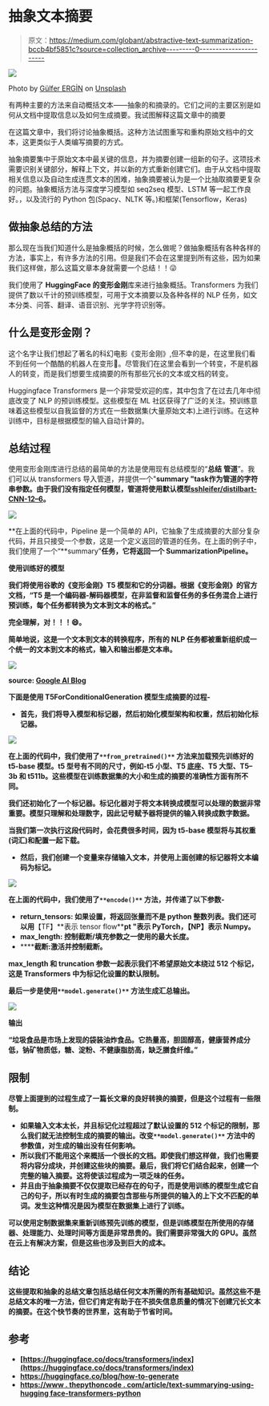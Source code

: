 # 抽象文本摘要

> 原文：<https://medium.com/globant/abstractive-text-summarization-bccb4bf5851c?source=collection_archive---------0----------------------->

![](img/246e80459e39c547c7073a4a223de57d.png)

Photo by [Gülfer ERGİN](https://unsplash.com/@gulfergin_01?utm_source=medium&utm_medium=referral) on [Unsplash](https://unsplash.com?utm_source=medium&utm_medium=referral)

有两种主要的方法来自动概括文本——抽象的和摘录的。它们之间的主要区别是如何从文档中提取信息以及如何生成摘要。我试图解释这篇文章中的摘要

在这篇文章中，我们将讨论抽象概括。这种方法试图重写和重构原始文档中的文本，这更类似于人类编写摘要的方式。

抽象摘要集中于原始文本中最关键的信息，并为摘要创建一组新的句子。这项技术需要识别关键部分，解释上下文，并以新的方式重新创建它们。由于从文档中提取相关信息以及自动生成连贯文本的困难，抽象摘要被认为是一个比抽取摘要更复杂的问题。抽象概括方法与深度学习模型如 seq2seq 模型、LSTM 等一起工作良好。，以及流行的 Python 包(Spacy、NLTK 等。)和框架(Tensorflow，Keras)

## 做抽象总结的方法

那么现在当我们知道什么是抽象概括的时候，怎么做呢？做抽象概括有各种各样的方法，事实上，有许多方法的引用。但是我们不会在这里提到所有这些，因为如果我们这样做，那么这篇文章本身就需要一个总结！！😜

我们使用了 **HuggingFace 的变形金刚**库来进行抽象概括。Transformers 为我们提供了数以千计的预训练模型，可用于文本摘要以及各种各样的 NLP 任务，如文本分类、问答、翻译、语音识别、光学字符识别等。

## 什么是变形金刚？

这个名字让我们想起了著名的科幻电影《变形金刚》,但不幸的是，在这里我们看不到任何一个酷酷的机器人在变形🤖。尽管我们在这里会看到一个转变，不是机器人的转变，而是我们想要生成摘要的所有那些冗长的文本或文档的转变。

Huggingface Transformers 是一个非常受欢迎的库，其中包含了在过去几年中彻底改变了 NLP 的预训练模型。这些模型在 ML 社区获得了广泛的关注。预训练意味着这些模型以自我监督的方式在一些数据集(大量原始文本)上进行训练。在这种训练中，目标是根据模型的输入自动计算的。

## 总结过程

使用变形金刚库进行总结的最简单的方法是使用现有总结模型的“**总结** **管道**”。我们可以从 transformers 导入管道，并提供一个"**summary "**task**作为管道的字符串参数。由于我们没有指定任何模型，管道将使用默认模型[sshleifer/distilbart-CNN-12–6](https://huggingface.co/sshleifer/distilbart-cnn-12-6)。**

**![](img/38b63408dab9b847d3c53ed173149a89.png)**

**在上面的代码中，Pipeline 是一个简单的 API，它抽象了生成摘要的大部分复杂代码，并且只接受一个参数，这是一个定义返回的管道的任务。在上面的例子中，我们使用了一个“**summary”**任务，它将返回一个 SummarizationPipeline。**

****使用训练好的模型****

**我们将使用谷歌的《变形金刚》T5 模型和它的分词器。根据《变形金刚》的官方文档，“T5 是一个编码器-解码器模型，在非监督和监督任务的多任务混合上进行预训练，每个任务都转换为文本到文本的格式。”**

**完全理解，对！！！😄。**

**简单地说，这是一个文本到文本的转换程序，所有的 NLP 任务都被重新组织成一个统一的文本到文本的格式，输入和输出都是文本串。**

**![](img/c2db709c08dcdd5a9bc0daaf32835bcc.png)**

**source: [Google AI Blog](https://ai.googleblog.com/2020/02/exploring-transfer-learning-with-t5.html)**

**下面是使用 T5ForConditionalGeneration 模型生成摘要的过程-**

*   **首先，我们将导入模型和标记器，然后初始化模型架构和权重，然后初始化标记器。**

**![](img/208510a80b66e79a7f25dbf9206a7da3.png)**

**在上面的代码中，我们使用了`**from_pretrained()**` 方法来加载预先训练好的 **t5-base** 模型。t5 型号有不同的尺寸，例如-t5 小型、T5 底座、T5 大型、T5–3b 和 t511b。这些模型在训练数据集的大小和生成的摘要的准确性方面有所不同。**

**我们还初始化了一个标记器。标记化器对于将文本转换成模型可以处理的数据非常重要。模型只理解和处理数字，因此记号赋予器将提供的输入转换成数字数据。**

**当我们第一次执行这段代码时，会花费很多时间，因为 t5-base 模型将与其权重(词汇)和配置一起下载。**

*   **然后，我们创建一个变量来存储输入文本，并使用上面创建的标记器将文本编码为标记。**

**![](img/60652fc81242b8a3c0f245174a3cccae.png)**

**在上面的代码中，我们使用了`**encode()**` 方法，并传递了以下参数-**

*   ****return_tensors:** 如果设置，将返回张量而不是 python 整数列表。我们还可以用**【TF】**表示 tensor flow****pt "**表示 PyTorch，**【NP】**表示 Numpy。****
*   ******max_length:** 控制截断/填充参数之一使用的最大长度。****
*   ******截断:**激活并控制截断。****

****max_length 和 truncation 参数一起表示我们不希望原始文本绕过 512 个标记，这是 Transformers 中为标记化设置的默认限制。****

****最后一步是使用`**model.generate()**` 方法生成汇总输出。****

****![](img/9e9181ea1331bc6d916906f262e692fd.png)****

******输出******

****“垃圾食品是市场上发现的袋装油炸食品。它热量高，胆固醇高，健康营养成分低，钠矿物质低，糖、淀粉、不健康脂肪高，缺乏膳食纤维。”****

## ****限制****

****尽管上面提到的过程生成了一篇长文章的良好转换的摘要，但是这个过程有一些限制。****

*   ****如果输入文本太长，并且标记化过程超过了默认设置的 512 个标记的限制，那么我们就无法控制生成的摘要的输出。改变`**model.generate()**` 方法中的参数值，对生成的输出没有任何影响。****
*   ****所以我们不能用这个来概括一个很长的文档。即使我们想这样做，我们也需要将内容分成块，并创建这些块的摘要。最后，我们将它们结合起来，创建一个完整的输入摘要。这将使该过程成为一项乏味的任务。****
*   ****并且由于抽象摘要不仅仅提取已经存在的句子，而是使用训练的模型生成它自己的句子，所以有时生成的摘要包含那些与所提供的输入的上下文不匹配的单词。发生这种情况是因为模型在数据集上进行了训练。****

****可以使用定制数据集来重新训练预先训练的模型，但是训练模型在所使用的存储器、处理能力、处理时间等方面是非常昂贵的。我们需要非常强大的 GPU。虽然在云上有解决方案，但是这些也涉及到巨大的成本。****

## ****结论****

****这些提取和抽象的总结文章包括总结任何文本所需的所有基础知识。虽然这些不是总结文本的唯一方法，但它们肯定有助于在不损失信息质量的情况下创建冗长文本的摘要。在这个快节奏的世界里，这有助于节省时间。****

## ****参考****

*   ****[https://huggingface.co/docs/transformers/index](https://huggingface.co/docs/transformers/index)****
*   ****https://huggingface.co/blog/how-to-generate****
*   ****[https://www . thepythoncode . com/article/text-summarying-using-hugging face-transformers-python](https://www.thepythoncode.com/article/text-summarization-using-huggingface-transformers-python)****